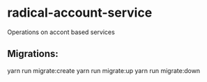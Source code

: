 # radical-account-service
Operations on accont based services

## Migrations:
yarn run migrate:create <file name>
yarn run migrate:up
yarn run migrate:down
